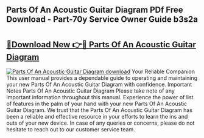 ## Parts Of An Acoustic Guitar Diagram PDf Free Download - Part-70y Service Owner Guide b3s2a

# <h2><a href="http://dflu3vl.blite.top/?on=Parts+Of+An+Acoustic+Guitar+Diagram">🔗Download New 👉🔴 Parts Of An Acoustic Guitar Diagram</a></h2>

[![Parts Of An Acoustic Guitar Diagram download](https://i.imgur.com/lujVjoI.png)](http://dflu3vl.blite.top/?on=Parts+Of+An+Acoustic+Guitar+Diagram)
Your Reliable Companion This user manual provides a dependable guide to operating and maintaining your new Parts Of An Acoustic Guitar Diagram with confidence. Important Notes Parts Of An Acoustic Guitar Diagram Please take note of any important information throughout this manual. Experience the power of list of features in the palm of your hand with your new Parts Of An Acoustic Guitar Diagram. We trust that the Parts Of An Acoustic Guitar Diagram has been a reliable and effective resource in your efforts to learn the ins and outs of your new device. In case of any queries or concerns, please do not hesitate to reach out to our customer service team.
